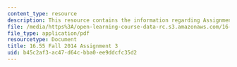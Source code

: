 ```yaml
---
content_type: resource
description: This resource contains the information regarding Assignment 3.
file: /media/https%3A/open-learning-course-data-rc.s3.amazonaws.com/16-55-ionized-gases-fall-2014/b45c2af3ac47d64cbba0ee9ddcfc35d2_MIT16_55F14_Assignment3.pdf
file_type: application/pdf
resourcetype: Document
title: 16.55 Fall 2014 Assignment 3
uid: b45c2af3-ac47-d64c-bba0-ee9ddcfc35d2
---
```

